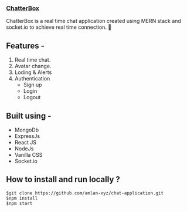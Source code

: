 ### [ChatterBox](https://chatterbox-by-amlan.vercel.app/) 

ChatterBox is a real time chat application created using MERN stack and socket.io to achieve real time connection. 🚀

## Features -
1. Real time chat.
2. Avatar change.
3. Loding & Alerts
9. Authentication
    - Sign up
    - Login
    - Logout

## Built using -
  - MongoDb
  - ExpressJs
  - React JS
  - NodeJs
  - Vanilla CSS
  - Socket.io

## How to install and run locally ?
```
$git clone https://github.com/amlan-xyz/chat-application.git
$npm install
$npm start
```

